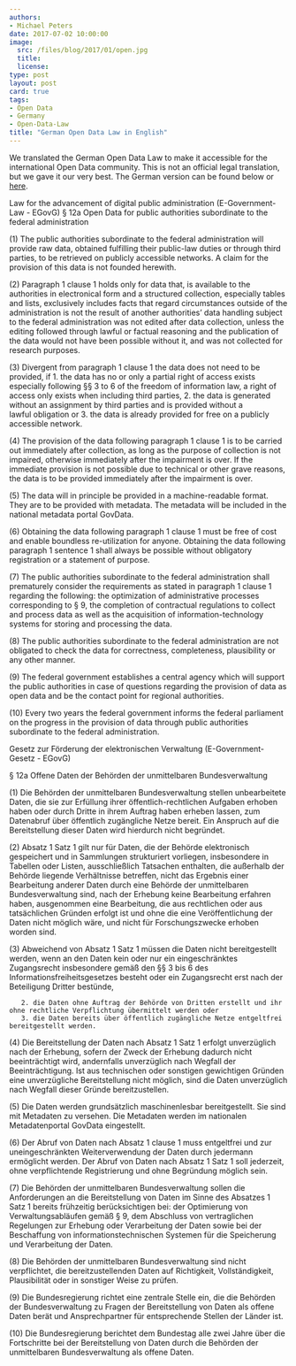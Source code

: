 ```yaml
---
authors:
- Michael Peters
date: 2017-07-02 10:00:00
image:
  src: /files/blog/2017/01/open.jpg
  title: 
  license:
type: post
layout: post
card: true
tags:
- Open Data
- Germany
- Open-Data-Law
title: "German Open Data Law in English"
---
```

We translated the German Open Data Law to make it accessible for the international Open Data community. This is not an official legal translation, but we gave it our very best. The German version can be found below or [here](https://www.gesetze-im-internet.de/egovg/__12a.html).

Law for the advancement of digital public administration 
	(E-Government-Law - EGovG)
§ 12a Open Data for public authorities subordinate to the federal administration

(1) The public authorities subordinate to the federal administration will provide raw data, obtained fulfilling their public-law duties or through third parties, to be retrieved on publicly accessible networks. A claim for the provision of this data is not founded herewith. 

(2) Paragraph 1 clause 1 holds only for data that, 
is available to the authorities in electronical form and a structured collection, especially tables and lists, exclusively includes facts that regard circumstances outside of the administration is not the result of another authorities’ data handling subject to the federal administration was not edited after data collection, unless the editing followed through lawful or factual reasoning and the publication of the data would not have been possible without it, and 
was not collected for research purposes.

(3) Divergent from paragraph 1 clause 1 the data does not need to be provided, if
	1. the data has no or only a partial right of access exists especially following §§ 3 to 6
	   of the freedom of information law, a right of access only exists when including third parties,
	2. the data is generated without an assignment by third parties and is provided without a   
       lawful obligation or 
	3. the data is already provided for free on a publicly accessible network. 

(4) The provision of the data following paragraph 1 clause 1 is to be carried out immediately after collection, as long as the purpose of collection is not impaired, otherwise immediately after the impairment is over. If the immediate provision is not possible due to technical or other grave reasons, the data is to be provided immediately after the impairment is over. 

(5) The data will in principle be provided in a machine-readable format. They are to be provided with metadata. The metadata will be included in the national metadata portal GovData. 

(6) Obtaining the data following paragraph 1 clause 1 must be free of cost and enable boundless re-utilization for anyone. Obtaining the data following paragraph 1 sentence 1 shall always be possible without obligatory registration or a statement of purpose.

(7) The public authorities subordinate to the federal administration shall prematurely consider the requirements as stated in paragraph 1 clause 1 regarding the following: the optimization of administrative processes corresponding to § 9, the completion of contractual regulations to collect and process data as well as the acquisition of information-technology systems for storing and processing the data. 

(8) The public authorities subordinate to the federal administration are not obligated to check the data for correctness, completeness, plausibility or any other manner. 

(9) The federal government establishes a central agency which will support the public authorities in case of questions regarding the provision of data as open data and be the contact point for regional authorities. 

(10) Every two years the federal government informs the federal parliament on the progress in the provision of data through public authorities subordinate to the federal administration.





Gesetz zur Förderung der elektronischen Verwaltung (E-Government-Gesetz - EGovG)

§ 12a Offene Daten der Behörden der unmittelbaren Bundesverwaltung

(1) Die Behörden der unmittelbaren Bundesverwaltung stellen unbearbeitete Daten, die sie zur Erfüllung ihrer öffentlich-rechtlichen Aufgaben erhoben haben oder durch Dritte in ihrem Auftrag haben erheben lassen, zum Datenabruf über öffentlich zugängliche Netze bereit. Ein Anspruch auf die Bereitstellung dieser Daten wird hierdurch nicht begründet.

(2) Absatz 1 Satz 1 gilt nur für Daten, die der Behörde elektronisch gespeichert und in Sammlungen strukturiert vorliegen, insbesondere in Tabellen oder Listen,
ausschließlich Tatsachen enthalten, die außerhalb der Behörde liegende Verhältnisse betreffen,
nicht das Ergebnis einer Bearbeitung anderer Daten durch eine Behörde der unmittelbaren Bundesverwaltung sind, nach der Erhebung keine Bearbeitung erfahren haben, ausgenommen eine Bearbeitung, die aus rechtlichen oder aus tatsächlichen Gründen erfolgt ist und ohne die eine Veröffentlichung der Daten nicht möglich wäre, und nicht für Forschungszwecke erhoben worden sind.

(3) Abweichend von Absatz 1 Satz 1 müssen die Daten nicht bereitgestellt werden, wenn
an den Daten kein oder nur ein eingeschränktes Zugangsrecht insbesondere gemäß den §§ 3 bis 6 des Informationsfreiheitsgesetzes besteht oder ein Zugangsrecht erst nach der Beteiligung Dritter bestünde,

       2. die Daten ohne Auftrag der Behörde von Dritten erstellt und ihr ohne rechtliche Verpflichtung übermittelt werden oder
       3. die Daten bereits über öffentlich zugängliche Netze entgeltfrei bereitgestellt werden.

(4) Die Bereitstellung der Daten nach Absatz 1 Satz 1 erfolgt unverzüglich nach der Erhebung, sofern der Zweck der Erhebung dadurch nicht beeinträchtigt wird, andernfalls unverzüglich nach Wegfall der Beeinträchtigung. Ist aus technischen oder sonstigen gewichtigen Gründen eine unverzügliche Bereitstellung nicht möglich, sind die Daten unverzüglich nach Wegfall dieser Gründe bereitzustellen.

(5) Die Daten werden grundsätzlich maschinenlesbar bereitgestellt. Sie sind mit Metadaten zu versehen. Die Metadaten werden im nationalen Metadatenportal GovData eingestellt.

(6) Der Abruf von Daten nach Absatz 1 clause 1 muss entgeltfrei und zur uneingeschränkten Weiterverwendung der Daten durch jedermann ermöglicht werden. Der Abruf von Daten nach Absatz 1 Satz 1 soll jederzeit, ohne verpflichtende Registrierung und ohne Begründung möglich sein.

(7) Die Behörden der unmittelbaren Bundesverwaltung sollen die Anforderungen an die Bereitstellung von Daten im Sinne des Absatzes 1 Satz 1 bereits frühzeitig berücksichtigen bei:
der Optimierung von Verwaltungsabläufen gemäß § 9, dem Abschluss von vertraglichen Regelungen zur Erhebung oder Verarbeitung der Daten sowie bei der Beschaffung von informationstechnischen Systemen für die Speicherung und Verarbeitung der Daten.

(8) Die Behörden der unmittelbaren Bundesverwaltung sind nicht verpflichtet, die bereitzustellenden Daten auf Richtigkeit, Vollständigkeit, Plausibilität oder in sonstiger Weise zu prüfen.

(9) Die Bundesregierung richtet eine zentrale Stelle ein, die die Behörden der Bundesverwaltung zu Fragen der Bereitstellung von Daten als offene Daten berät und Ansprechpartner für entsprechende Stellen der Länder ist.

(10) Die Bundesregierung berichtet dem Bundestag alle zwei Jahre über die Fortschritte bei der Bereitstellung von Daten durch die Behörden der unmittelbaren Bundesverwaltung als offene Daten.
